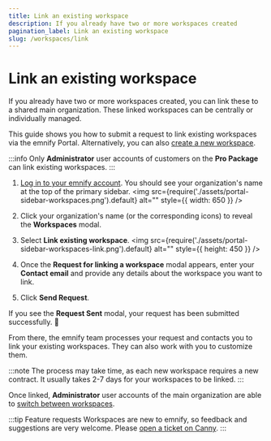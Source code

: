 ```yaml
---
title: Link an existing workspace
description: If you already have two or more workspaces created
pagination_label: Link an existing workspace
slug: /workspaces/link
---
```


# Link an existing workspace

If you already have two or more workspaces created, you can link these to a shared main organization.
These linked workspaces can be centrally or individually managed.

This guide shows you how to submit a request to link existing workspaces via the emnify Portal.
Alternatively, you can also [create a new workspace](/workspaces/create).

:::info
Only **Administrator** user accounts of customers on the **Pro Package** can link existing workspaces.
:::

1. [Log in to your emnify account](https://portal.emnify.com/sign).
You should see your organization's name at the top of the primary sidebar.
<img
  src={require('./assets/portal-sidebar-workspaces.png').default}
  alt=""
  style={{ width: 650 }}
/>

1. Click your organization's name (or the corresponding icons) to reveal the **Workspaces** modal.
1. Select **Link existing workspace**.
<img
  src={require('./assets/portal-sidebar-workspaces-link.png').default}
  alt=""
  style={{ height: 450 }}
/>

1. Once the **Request for linking a workspace** modal appears, enter your **Contact email** and provide any details about the workspace you want to link.
1. Click **Send Request**.

If you see the **Request Sent** modal, your request has been submitted successfully. 🎉

From there, the emnify team processes your request and contacts you to link your existing workspaces.
They can also work with you to customize them.

:::note
The process may take time, as each new workspace requires a new contract.
It usually takes 2-7 days for your workspaces to be linked.
:::

Once linked, **Administrator** user accounts of the main organization are able to [switch between workspaces](/workspaces/switch).

:::tip Feature requests
Workspaces are new to emnify, so feedback and suggestions are very welcome.
Please [open a ticket on Canny](https://emnify.canny.io/).
:::
